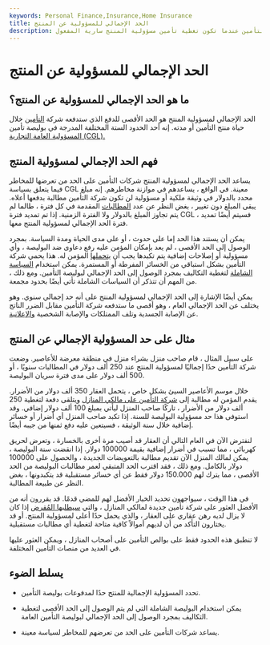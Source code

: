 ```yaml
---
keywords: Personal Finance,Insurance,Home Insurance
title: الحد الإجمالي للمسؤولية عن المنتج
description: الحد الإجمالي لمسؤولية المنتج هو الحد الأقصى للمبلغ الذي ستدفعه شركة التأمين عندما تكون تغطية تأمين مسؤولية المنتج سارية المفعول.
---
```


# الحد الإجمالي للمسؤولية عن المنتج
## ما هو الحد الإجمالي للمسؤولية عن المنتج؟

الحد الإجمالي لمسؤولية المنتج هو الحد الأقصى للدفع الذي ستدفعه شركة [التأمين](/insurance) خلال حياة منتج التأمين أو مدته. إنه أحد الحدود الستة المختلفة المدرجة في بوليصة تأمين [المسؤولية العامة التجارية (CGL).](/commercial-general-liability-cgl)

## فهم الحد الإجمالي لمسؤولية المنتج

يساعد الحد الإجمالي لمسؤولية المنتج شركات التأمين على الحد من تعرضها للمخاطر فيما يتعلق بسياسة CGL معينة. في الواقع ، يساعدهم في موازنة مخاطرهم. إنه مبلغ محدد بالدولار في وثيقة ملكية أو مسؤولية لن تكون شركة التأمين مطالبة بدفعها أعلاه. يبقى المبلغ دون تغيير ، بغض النظر عن عدد [المطالبات](/insurance_claim) المقدمة في كل فترة ، طالما لم يتم تجاوز المبلغ بالدولار ولا الفترة الزمنية. إذا تم تمديد فترة CGL ، فسيتم أيضًا تمديد فترة الحد الإجمالي لمسؤولية المنتج معها.

يمكن أن يستند هذا الحد إما على حدوث ، أو على مدى الحياة ومدة السياسة. بمجرد الوصول إلى الحد الأقصى ، لم يعد بإمكان المؤمن عليه رفع دعاوى ضد البوليصة ، وأي مسؤولية أو إصلاحات إضافية يتم تكبدها يجب أن [يتحملها](/outofpocket) المؤمن له. هذا يحمي شركة التأمين بشكل استباقي من الخسائر المفرطة أو المستمرة. يمكن استخدام [السياسة الشاملة](/umbrella-insurance-policy) لتغطية التكاليف بمجرد الوصول إلى الحد الإجمالي لبوليصة التأمين. ومع ذلك ، من المهم أن تتذكر أن السياسات الشاملة تأتي أيضًا بحدود مجمعة.

يمكن أيضًا الإشارة إلى الحد الإجمالي لمسؤولية المنتج على أنه حد إجمالي سنوي. وهو يختلف عن الحد الإجمالي العام ، وهو أقصى ما ستدفعه شركة التأمين مقابل الضرر الناتج عن الإصابة الجسدية وتلف الممتلكات والإصابة الشخصية [والإعلانية](/advertising-injury-coverage).

## مثال على حد المسؤولية الإجمالي عن المنتج

على سبيل المثال ، قام صاحب منزل بشراء منزل في منطقة معرضة للأعاصير. وضعت شركة التأمين حدًا إجماليًا لمسؤولية المنتج عند 250 ألف دولار في المطالبات سنويًا ، أو 500 ألف دولار على مدى فترة سريان البوليصة.

خلال موسم الأعاصير السيئ بشكل خاص ، يتحمل العقار 350 ألف دولار من الأضرار. يقدم المؤمن له مطالبة إلى [شركة التأمين على مالكي المنازل](/homeowners-insurance) ويتلقى دفعة لتغطية 250 ألف دولار من الأضرار ، تاركًا صاحب المنزل ليأتي بمبلغ 100 ألف دولار إضافي. وقد استوفى هذا حد مسؤولية البوليصة للسنة. إذا تكبد صاحب المنزل أي أضرار أو خسائر إضافية خلال سنة الوثيقة ، فسيتعين عليه دفع ثمنها من جيبه أيضًا.

لنفترض الآن في العام التالي أن العقار قد أصيب مرة أخرى بالخسارة ، وتعرض لحريق كهربائي ، مما تسبب في أضرار إضافية بقيمة 100000 دولار. إذا انقضت سنة البوليصة ، يمكن لمالك المنزل الآن تقديم مطالبة بالتعويضات الجديدة ، والحصول على 100000 دولار بالكامل. ومع ذلك ، فقد اقترب الحد المتبقي لعمر مطالبات البوليصة من الحد الأقصى ، مما يترك لهم 150.000 دولار فقط عن أي خسائر مستقبلية قد يتكبدونها ، بغض النظر عن طبيعة المطالبة.

في هذا الوقت ، سيواجهون تحديد الخيار الأفضل لهم للمضي قدمًا. قد يقررون أنه من الأفضل العثور على شركة تأمين جديدة لمالكي المنازل ، والتي [سيطلبها المُقرض](/forced-place-insurance) إذا كان لا يزال لديه رهن عقاري على العقار ، والذي يحمل حدًا أعلى لمسؤولية المنتج. أو قد يختارون التأكد من أن لديهم أموالاً كافية متاحة لتغطية أي مطالبات مستقبلية.

لا تنطبق هذه الحدود فقط على بوالص التأمين على أصحاب المنازل ، ويمكن العثور عليها في العديد من منصات التأمين المختلفة.

## يسلط الضوء

- تحدد المسؤولية الإجمالية للمنتج حدًا لمدفوعات بوليصة التأمين.

- يمكن استخدام البوليصة الشاملة التي لم يتم الوصول إلى الحد الأقصى لتغطية التكاليف بمجرد الوصول إلى الحد الإجمالي لبوليصة التأمين العامة.

- يساعد شركات التأمين على الحد من تعرضهم للمخاطر لسياسة معينة.

